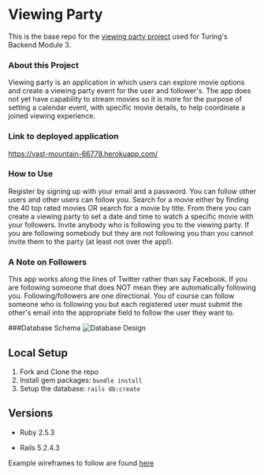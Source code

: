 # Viewing Party

This is the base repo for the [viewing party project](https://backend.turing.io/module3/projects/viewing_party) used for Turing's Backend Module 3.

### About this Project

Viewing party is an application in which users can explore movie options and create a viewing party event for the user and follower's.  The app does not yet
have capability to stream movies so it is more for the purpose of setting a calendar event, with specific movie details, to help coordinate a joined viewing 
experience.

### Link to deployed application
https://vast-mountain-66778.herokuapp.com/

### How to Use
Register by signing up with your email and a password.  You can follow other users and other users can follow you.  Search for a movie either by finding the 40 top rated movies OR search for a movie by title.  From there you can create a viewing party to set a date and time to watch a specific movie with your followers.  Invite anybody who is following you to the viewing party.  If you are following somebody but they are not following you than you cannot invite them to the party (at least not over the app!).

### A Note on Followers
This app works along the lines of Twitter rather than say Facebook.  If you are following someone that does NOT mean they are automatically following you.  Following/followers are one directional.  You of course can follow someone who is following you but each registered user must submit the other's email into the appropriate field to follow the user they want to.

###Database Schema
![Database Design](https://ibb.co/XZ7hysf)

## Local Setup

1. Fork and Clone the repo
2. Install gem packages: `bundle install`
3. Setup the database: `rails db:create`


## Versions

- Ruby 2.5.3

- Rails 5.2.4.3

Example wireframes to follow are found [here](https://backend.turing.io/module3/projects/viewing_party/wireframes)
